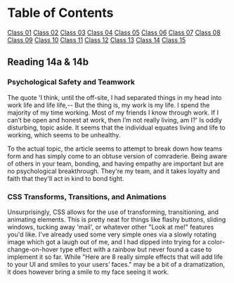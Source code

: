 # Table of Contents

[Class 01](class-01.md)
[Class 02](class-02.md)
[Class 03](class-03.md)
[Class 04](class-04.md)
[Class 05](class-05.md)
[Class 06](class-06.md)
[Class 07](class-07.md)
[Class 08](class-08.md)
[Class 09](class-09.md)
[Class 10](class-10.md)
[Class 11](class-11.md)
[Class 12](class-12.md)
[Class 13](class-13.md)
[Class 14](class-14.md)
[Class 15](class-15.md)

## Reading 14a & 14b

### Psychological Safety and Teamwork

The quote 'I think, until the off-site, I had separated things in my head into work life and life life,-- But the thing is, my work is my life. I spend the majority of my time working. Most of my friends I know through work. If I can’t be open and honest at work, then I’m not really living, am I?' Is oddly disturbing, topic aside. It seems that the individual equates living and life to working, which seems to be unhealthy.

To the actual topic, the article seems to attempt to break down how teams form and has simply come to an obtuse version of comraderie. Being aware of others in your team, bonding, and having empathy are important but are no psychological breakthrough. They're my team, and it takes loyalty and faith that they'll act in kind to bond tight.

### CSS Transforms, Transitions, and Animations

Unsurprisingly, CSS allows for the use of transforming, transitioning, and animating elements. This is pretty neat for things like flashy buttons, sliding windows, tucking away 'mail', or whatever other "Look at me!" features you'd like. I've already used some very simple ones via a slowly rotating image which got a laugh out of me, and I had dipped into trying for a color-change-on-hover type effect with a rainbow but never found a case to implement it so far. While "Here are 8 really simple effects that will add life to your UI and smiles to your users’ faces." may be a bit of a dramatization, it does however bring a smile to my face seeing it work.
